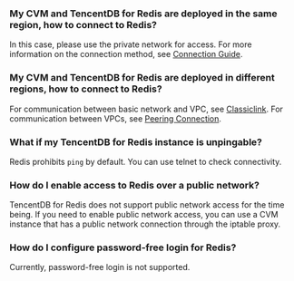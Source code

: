 ### My CVM and TencentDB for Redis are deployed in the same region, how to connect to Redis?
In this case, please use the private network for access. For more information on the connection method, see [Connection Guide](https://intl.cloud.tencent.com/document/product/239/9897).

### My CVM and TencentDB for Redis are deployed in different regions, how to connect to Redis?
For communication between basic network and VPC, see [Classiclink](https://intl.cloud.tencent.com/document/product/215/5002).
For communication between VPCs, see [Peering Connection](https://intl.cloud.tencent.com/document/product/215/5000).

### What if my TencentDB for Redis instance is unpingable? 
Redis prohibits `ping` by default. You can use telnet to check connectivity.

### How do I enable access to Redis over a public network? 
TencentDB for Redis does not support public network access for the time being.
If you need to enable public network access, you can use a CVM instance that has a public network connection through the iptable proxy.

### How do I configure password-free login for Redis? 
Currently, password-free login is not supported.

